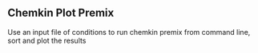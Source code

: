 ## Chemkin Plot Premix
Use an input file of conditions to run chemkin premix from command line, sort and plot the results
